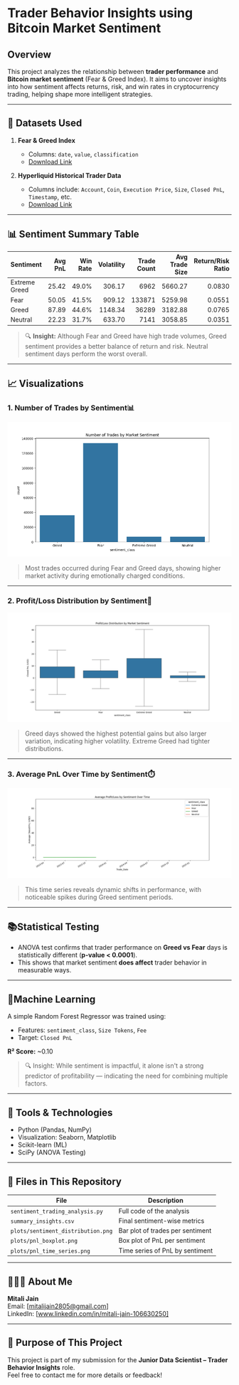  #  Trader Behavior Insights using Bitcoin Market Sentiment

##  Overview

This project analyzes the relationship between **trader performance** and **Bitcoin market sentiment** (Fear & Greed Index). It aims to uncover insights into how sentiment affects returns, risk, and win rates in cryptocurrency trading, helping shape more intelligent strategies.

---

## 📂 Datasets Used

1. **Fear & Greed Index**
   - Columns: `date`, `value`, `classification`
   - [Download Link](https://drive.google.com/file/d/1PgQC0tO8XN-wqkNyghWc_-mnrYv_nhSf/view?usp=sharing)

2. **Hyperliquid Historical Trader Data**
   - Columns include: `Account`, `Coin`, `Execution Price`, `Size`, `Closed PnL`, `Timestamp`, etc.
   - [Download Link](https://drive.google.com/file/d/1IAfLZwu6rJzyWKgBToqwSmmVYU6VbjVs/view?usp=sharing)

---

## 📊 Sentiment Summary Table

| Sentiment       | Avg PnL | Win Rate | Volatility | Trade Count | Avg Trade Size | Return/Risk Ratio |
|-----------------|--------:|----------:|------------:|-------------:|----------------:|-------------------:|
| Extreme Greed   | 25.42   | 49.0%     | 306.17      | 6962         | 5660.27         | 0.0830             |
| Fear            | 50.05   | 41.5%     | 909.12      | 133871       | 5259.98         | 0.0551             |
| Greed           | 87.89   | 44.6%     | 1148.34     | 36289        | 3182.88         | 0.0765             |
| Neutral         | 22.23   | 31.7%     | 633.70      | 7141         | 3058.85         | 0.0351             |

> 🔍 **Insight:** Although Fear and Greed have high trade volumes, Greed sentiment provides a better balance of return and risk. Neutral sentiment days perform the worst overall.

---

## 📈 Visualizations

### 1.  Number of Trades by Sentiment📊
![Number of Trades by Sentiment](sentiment_distribution.png)
> Most trades occurred during Fear and Greed days, showing higher market activity during emotionally charged conditions.

---

### 2.  Profit/Loss Distribution by Sentiment💸
![PnL Distribution](pnl_boxplot.png)
> Greed days showed the highest potential gains but also larger variation, indicating higher volatility. Extreme Greed had tighter distributions.

---

### 3. Average PnL Over Time by Sentiment⏱️ 
![Time Series of Avg PnL](pnl_time_series.png)
> This time series reveals dynamic shifts in performance, with noticeable spikes during Greed sentiment periods.

---

## 📚Statistical Testing

- ANOVA test confirms that trader performance on **Greed vs Fear** days is statistically different (**p-value < 0.0001**).
- This shows that market sentiment **does affect** trader behavior in measurable ways.

---

## 🤖Machine Learning

A simple Random Forest Regressor was trained using:
- Features: `sentiment_class`, `Size Tokens`, `Fee`
- Target: `Closed PnL`

**R² Score:** ~0.10  
> 🔍 Insight: While sentiment is impactful, it alone isn't a strong predictor of profitability — indicating the need for combining multiple factors.

---

## 🧪 Tools & Technologies

- Python (Pandas, NumPy)
- Visualization: Seaborn, Matplotlib
- Scikit-learn (ML)
- SciPy (ANOVA Testing)

---

## 📁 Files in This Repository

| File                          | Description                                     |
|------------------------------|-------------------------------------------------|
| `sentiment_trading_analysis.py` | Full code of the analysis                     |
| `summary_insights.csv`         | Final sentiment-wise metrics                  |
| `plots/sentiment_distribution.png` | Bar plot of trades per sentiment          |
| `plots/pnl_boxplot.png`         | Box plot of PnL per sentiment               |
| `plots/pnl_time_series.png`     | Time series of PnL by sentiment              |

---

## 🙋🏻‍♀️ About Me

**Mitali Jain**  
Email: [mitalijain2805@gmail.com]  
LinkedIn: [www.linkedin.com/in/mitali-jain-106630250]  



---

## 🚀 Purpose of This Project

This project is part of my submission for the **Junior Data Scientist – Trader Behavior Insights** role.  
Feel free to contact me for more details or feedback!


